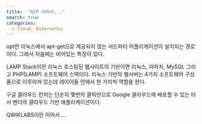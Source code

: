 ```yaml
---
title:  "GCP 이어서..."
search: true
categories: 
  - Cloud, Kubernetes
---
```

opt란 리눅스에서 apt-get으로 제공되지 않는 서드파티 어플리케이션이 설치되는 경로이다. 그래서 처음에는 비어있는 특징이 있다.

LAMP Stack이란 리눅스 호스팅된 웹사이트의 기반이면 리눅스, 아파치, MySQL 그리고 PHP(LAMP) 소프트웨어 스택이다.
리눅스 기반의 웹서버는 4가지 소프트웨어 구성품으로 이루어져 있는데 레이어들 안에서 한 가지씩 역할을 한다. 

구글 클라우드 런처는 단순히 몇번의 클릭만으로 Google 클라우드에 배포할 수 있는 타사 벤더의 클라우드 기반 애플리케이션이다.

QWIKLABS이란 이어서....

